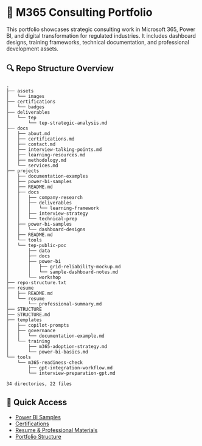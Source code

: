 # 📁 M365 Consulting Portfolio

This portfolio showcases strategic consulting work in Microsoft 365, Power BI, and digital transformation for regulated industries. It includes dashboard designs, training frameworks, technical documentation, and professional development assets.

## 🔍 Repo Structure Overview

```
.
├── assets
│   └── images
├── certifications
│   └── badges
├── deliverables
│   └── tep
│       └── tep-strategic-analysis.md
├── docs
│   ├── about.md
│   ├── certifications.md
│   ├── contact.md
│   ├── interview-talking-points.md
│   ├── learning-resources.md
│   ├── methodology.md
│   └── services.md
├── projects
│   ├── documentation-examples
│   ├── power-bi-samples
│   ├── README.md
│   ├── docs
│   │   ├── company-research
│   │   ├── deliverables
│   │   │   └── learning-framework
│   │   ├── interview-strategy
│   │   └── technical-prep
│   ├── power-bi-samples
│   │   └── dashboard-designs
│   ├── README.md
│   └── tools
│   └── tep-public-poc
│       ├── data
│       ├── docs
│       ├── power-bi
│       │   ├── grid-reliability-mockup.md
│       │   └── sample-dashboard-notes.md
│       └── workshop
├── repo-structure.txt
├── resume
│   ├── README.md
│   └── resume
│       └── professional-summary.md
├── STRUCTURE
├── STRUCTURE.md
├── templates
│   ├── copilot-prompts
│   ├── governance
│   │   └── documentation-example.md
│   └── training
│       ├── m365-adoption-strategy.md
│       └── power-bi-basics.md
└── tools
    └── m365-readiness-check
        ├── gpt-integration-workflow.md
        └── interview-preparation-gpt.md

34 directories, 22 files
```

## 📌 Quick Access

- [Power BI Samples](projects/power-bi-samples/)
- [Certifications](certifications/)
- [Resume & Professional Materials](resume/)
- [Portfolio Structure](STRUCTURE.md)
